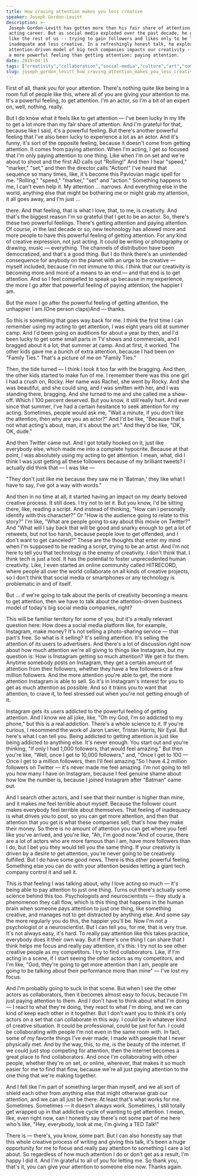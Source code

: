 ```yaml
---
title: How craving attention makes you less creative
speaker: Joseph Gordon-Levitt
description: >-
 Joseph Gordon-Levitt has gotten more than his fair share of attention from his
 acting career. But as social media exploded over the past decade, he got addicted
 like the rest of us -- trying to gain followers and likes only to be left feeling
 inadequate and less creative. In a refreshingly honest talk, he explores how the
 attention-driven model of big tech companies impacts our creativity -- and shares
 a more powerful feeling than getting attention: paying attention.
date: 2019-04-15
tags: ["creativity","collaboration","social-media","culture","art","community"]
slug: joseph_gordon_levitt_how_craving_attention_makes_you_less_creative
---
```


First of all, thank you for your attention. There's nothing quite like being in a room
full of people like this, where all of you are giving your attention to me. It's a
powerful feeling, to get attention. I'm an actor, so I'm a bit of an expert on, well,
nothing, really.

But I do know what it feels like to get attention — I've been lucky in my life to get a
lot more than my fair share of attention. And I'm grateful for that, because like I said,
it's a powerful feeling. But there's another powerful feeling that I've also been lucky to
experience a lot as an actor. And it's funny, it's sort of the opposite feeling, because
it doesn't come from getting attention. It comes from paying attention. When I'm acting, I
get so focused that I'm only paying attention to one thing. Like when I'm on set and we're
about to shoot and the first AD calls out "Rolling!" And then I hear "speed," "marker,"
"set," and then the director calls "Action!" I've heard that sequence so many times, like,
it's become this Pavlovian magic spell for me. "Rolling," "speed," "marker," "set" and
"action." Something happens to me, I can't even help it. My attention ... narrows. And
everything else in the world, anything else that might be bothering me or might grab my
attention, it all goes away, and I'm just ...

there. And that feeling, that is what I love, that, to me, is creativity. And that's the
biggest reason I'm so grateful that I get to be an actor. So, there's these two powerful
feelings. There's getting attention and paying attention. Of course, in the last decade or
so, new technology has allowed more and more people to have this powerful feeling of
getting attention. For any kind of creative expression, not just acting. It could be
writing or photography or drawing, music — everything. The channels of distribution have
been democratized, and that's a good thing. But I do think there's an unintended
consequence for anybody on the planet with an urge to be creative — myself included,
because I'm not immune to this. I think that our creativity is becoming more and more of a
means to an end — and that end is to get attention. And so I feel compelled to speak up
because in my experience, the more I go after that powerful feeling of paying attention,
the happier I am.

But the more I go after the powerful feeling of getting attention, the unhappier I am.(One
person claps)And — thanks.

So this is something that goes way back for me. I think the first time I can remember
using my acting to get attention, I was eight years old at summer camp. And I'd been going
on auditions for about a year by then, and I'd been lucky to get some small parts in TV
shows and commercials, and I bragged about it a lot, that summer at camp. And at first, it
worked. The other kids gave me a bunch of extra attention, because I had been on "Family
Ties." That's a picture of me on "Family Ties."

Then, the tide turned — I think I took it too far with the bragging. And then, the other
kids started to make fun of me. I remember there was this one girl I had a crush on,
Rocky. Her name was Rachel, she went by Rocky. And she was beautiful, and she could sing,
and I was smitten with her, and I was standing there, bragging. And she turned to me and
she called me a show-off. Which I 100 percent deserved. But you know, it still really
hurt. And ever since that summer, I've had a certain hesitance to seek attention for my
acting. Sometimes, people would ask me, "Wait a minute, if you don't like the attention,
then why are you an actor?" And I'd be like, "Because that's not what acting's about, man,
it's about the art." And they'd be like, "OK, OK, dude."

And then Twitter came out. And I got totally hooked on it, just like everybody else, which
made me into a complete hypocrite. Because at that point, I was absolutely using my acting
to get attention. I mean, what, did I think I was just getting all these followers because
of my brilliant tweets? I actually did think that — I was like —

"They don't just like me because they saw me in 'Batman,' they like what I have to say,
I've got a way with words."

And then in no time at all, it started having an impact on my dearly beloved creative
process. It still does. I try not to let it. But you know, I'd be sitting there, like,
reading a script. And instead of thinking, "How can I personally identify with this
character?" Or "How is the audience going to relate to this story?" I'm like, "What are
people going to say about this movie on Twitter?" And "What will I say back that will be
good and snarky enough to get a lot of retweets, but not too harsh, because people love to
get offended, and I don't want to get canceled?" These are the thoughts that enter my mind
when I'm supposed to be reading a script, trying to be an artist. And I'm not here to tell
you that technology is the enemy of creativity. I don't think that. I think tech is just a
tool. It has the potential to foster unprecedented human creativity. Like, I even started
an online community called HITRECORD, where people all over the world collaborate on all
kinds of creative projects, so I don't think that social media or smartphones or any
technology is problematic in and of itself.

But ... if we're going to talk about the perils of creativity becoming a means to get
attention, then we have to talk about the attention-driven business model of today's big
social media companies, right?

This will be familiar territory for some of you, but it's a really relevant question here:
How does a social media platform like, for example, Instagram, make money? It's not
selling a photo-sharing service — that part's free. So what is it selling? It's selling
attention. It's selling the attention of its users to advertisers. And there's a lot of
discussion right now about how much attention we're all giving to things like Instagram,
but my question is: How is Instagram getting so much attention? We get it for them. Anytime
somebody posts on Instagram, they get a certain amount of attention from their followers,
whether they have a few followers or a few million followers. And the more attention
you're able to get, the more attention Instagram is able to sell. So it's in Instagram's
interest for you to get as much attention as possible. And so it trains you to want that
attention, to crave it, to feel stressed out when you're not getting enough of
it.

Instagram gets its users addicted to the powerful feeling of getting attention. And I know
we all joke, like, "Oh my God, I'm so addicted to my phone," but this is a real addiction.
There's a whole science to it. If you're curious, I recommend the work of Jaron Lanier,
Tristan Harris, Nir Eyal. But here's what I can tell you. Being addicted to getting
attention is just like being addicted to anything else. It's never enough. You start out
and you're thinking, "If only I had 1,000 followers, that would feel amazing." But then
you're like, "Well, once I get to 10,000 followers," and, "Once I get to 100 — Once I get
to a million followers, then I'll feel amazing."So I have 4.2 million followers on Twitter
— it's never made me feel amazing. I'm not going to tell you how many I have on Instagram,
because I feel genuine shame about how low the number is, because I joined Instagram after
"Batman" came out.

And I search other actors, and I see that their number is higher than mine, and it makes
me feel terrible about myself. Because the follower count makes everybody feel terrible
about themselves. That feeling of inadequacy is what drives you to post, so you can get
more attention, and then that attention that you get is what these companies sell, that's
how they make their money. So there is no amount of attention you can get where you feel
like you've arrived, and you're like, "Ah, I'm good now."And of course, there are a lot of
actors who are more famous than I am, have more followers than I do, but I bet you they
would tell you the same thing. If your creativity is driven by a desire to get attention,
you're never going to be creatively fulfilled. But I do have some good news. There is this
other powerful feeling. Something else you can do with your attention besides letting a
giant tech company control it and sell it.

This is that feeling I was talking about, why I love acting so much — it's being able to
pay attention to just one thing. Turns out there's actually some science behind this too.
Psychologists and neuroscientists — they study a phenomenon they call flow, which is this
thing that happens in the human brain when someone pays attention to just one thing, like
something creative, and manages not to get distracted by anything else. And some say the
more regularly you do this, the happier you'll be. Now I'm not a psychologist or a
neuroscientist. But I can tell you, for me, that is very true. It's not always easy, it's
hard. To really pay attention like this takes practice, everybody does it their own way.
But if there's one thing I can share that I think helps me focus and really pay attention,
it's this: I try not to see other creative people as my competitors. I try to find
collaborators. Like, if I'm acting in a scene, if I start seeing the other actors as my
competitors, and I'm like, "God, they're going to get more attention than I am, people are
going to be talking about their performance more than mine" — I've lost my
focus.

And I'm probably going to suck in that scene. But when I see the other actors as
collaborators, then it becomes almost easy to focus, because I'm just paying attention to
them. And I don't have to think about what I'm doing — I react to what they're doing, they
react to what I'm doing, and we can kind of keep each other in it together. But I don't
want you to think it's only actors on a set that can collaborate in this way. I could be
in whatever kind of creative situation. It could be professional, could be just for fun. I
could be collaborating with people I'm not even in the same room with. In fact, some of my
favorite things I've ever made, I made with people that I never physically met. And by the
way, this, to me, is the beauty of the internet. If we could just stop competing for
attention, then the internet becomes a great place to find collaborators. And once I'm
collaborating with other people, whether they're on set, or online, wherever, that makes
it so much easier for me to find that flow, because we're all just paying attention to the
one thing that we're making together.

And I fell like I'm part of something larger than myself, and we all sort of shield each
other from anything else that might otherwise grab our attention, and we can all just be
there. At least that's what works for me. Sometimes. Sometimes — it doesn't always work.
Sometimes, I still totally get wrapped up in that addictive cycle of wanting to get
attention. I mean, like, even right now, can I honestly say there's not some part of me
here who's like, "Hey, everybody, look at me, I'm giving a TED Talk!"

There is — there's, you know, some part. But I can also honestly say that this whole
creative process of writing and giving this talk, it's been a huge opportunity for me to
focus and really pay attention to something I care a lot about. So regardless of how much
attention I do or don't get as a result, I'm happy I did it. And I'm grateful to all of
you for letting me. So thank you, that's it, you can give your attention to someone else
now. Thanks again.

<!--
ad_duration=3.33
comment_count=27
event="TED2019"
external_start_time=0
has_talk_citation=0
intro_duration=11.82
is_subtitle_required="False"
is_talk_featured="True"
language="en"
language_swap="False"
native_language="en"
number_of_related_talks=6
number_of_speakers=1
number_of_subtitled_videos=19
number_of_tags=6
number_of_talk_download_languages=19
number_of_talk_more_resources=1
number_of_talk_recommendations=1
number_of_talks_take_actions=1
post_ad_duration=0.83
published_timestamp="2019-08-20 14:49:42"
recording_date="2019-04-15"
speaker_description="Actor, filmmaker, entrepreneur"
speaker_is_published=1
speaker_name="Joseph Gordon-Levitt"
talk_name="How craving attention makes you less creative"
talk_recommendations_blurb="More resources curated by Joseph Gordon-Levitt"
talks_tags=["creativity","collaboration","social-media","culture","art","community"]
url_audio="https://download.ted.com/talks/JosephGordonLevitt_2019.mp3?apikey=acme-roadrunner"
url_photo_speaker="https://pe.tedcdn.com/images/ted/0c2e8ce1c5f04432af89657afb82ab28b941b18e_254x191.jpg"
url_photo_talk="https://s3.amazonaws.com/talkstar-photos/uploads/19d643f4-4cc2-423e-ba7e-174367078fb6/JosephGordonLevitt_2019-embed.jpg"
url_webpage="https://www.ted.com/talks/joseph_gordon_levitt_how_craving_attention_makes_you_less_creative"
video_type_name="TED Stage Talk"
-->
